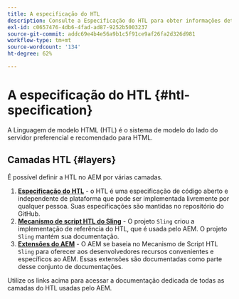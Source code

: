 ```yaml
---
title: A especificação do HTL
description: Consulte a Especificação do HTL para obter informações detalhadas sobre sintaxe.
exl-id: c0657476-4db6-4fad-ad87-9252b5003237
source-git-commit: addc69e4b4e56a9b1c5f91ce9af26fa2d326d981
workflow-type: tm+mt
source-wordcount: '134'
ht-degree: 62%

---
```



# A especificação do HTL {#htl-specification}

A Linguagem de modelo HTML (HTL) é o sistema de modelo do lado do servidor preferencial e recomendado para HTML.

## Camadas HTL {#layers}

É possível definir a HTL no AEM por várias camadas.

1. **[Especificação do HTL](https://github.com/adobe/htl-spec)** - o HTL é uma especificação de código aberto e independente de plataforma que pode ser implementada livremente por qualquer pessoa. Suas especificações são mantidas no repositório do GitHub.
1. **[Mecanismo de script HTL do Sling](https://sling.apache.org/documentation/bundles/scripting/scripting-htl.html)** - O projeto `Sling` criou a implementação de referência do HTL, que é usada pelo AEM. O projeto `Sling` mantém sua documentação.
1. **[Extensões do AEM](aem-extensions.md)** - O AEM se baseia no Mecanismo de Script HTL `Sling` para oferecer aos desenvolvedores recursos convenientes e específicos ao AEM. Essas extensões são documentadas como parte desse conjunto de documentações.

Utilize os links acima para acessar a documentação dedicada de todas as camadas do HTL usadas pelo AEM.
